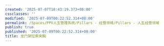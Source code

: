```yaml
---
created: '2025-07-07T18:43:19.373+08:00'
cssclasses: ''
modified: '2025-07-09T00:22:52.314+08:00'
permalink: /Spaces/PPV人生管理系统/Pillars - 经营领域/Pillars - 人生经营领域/运动/增肌减脂计划/力量训练动作库/龙门架拉索夹胸.md
publish: true
published: '2025-07-09T00:22:52.314+08:00'
title: 龙门架拉索夹胸
---
```

